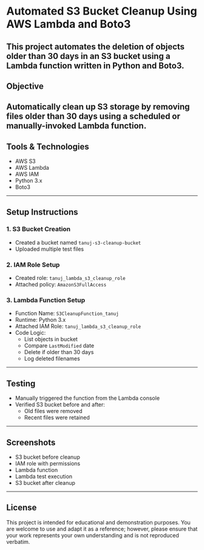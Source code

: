 # Automated S3 Bucket Cleanup Using AWS Lambda and Boto3
This project automates the deletion of objects older than 30 days in an S3 bucket using a Lambda function written in Python and Boto3.
---

## Objective
Automatically clean up S3 storage by removing files older than 30 days using a scheduled or manually-invoked Lambda function.
---

## Tools & Technologies
- AWS S3
- AWS Lambda
- AWS IAM
- Python 3.x
- Boto3
---

## Setup Instructions
### 1. S3 Bucket Creation
- Created a bucket named `tanuj-s3-cleanup-bucket`
- Uploaded multiple test files

### 2. IAM Role Setup
- Created role: `tanuj_lambda_s3_cleanup_role`
- Attached policy: `AmazonS3FullAccess`

### 3. Lambda Function Setup
- Function Name: `S3CleanupFunction_tanuj`
- Runtime: Python 3.x
- Attached IAM Role: `tanuj_lambda_s3_cleanup_role`
- Code Logic:
  - List objects in bucket
  - Compare `LastModified` date
  - Delete if older than 30 days
  - Log deleted filenames
---

## Testing
- Manually triggered the function from the Lambda console
- Verified S3 bucket before and after:
  - Old files were removed
  - Recent files were retained
---

## Screenshots
- S3 bucket before cleanup<br>
- IAM role with permissions<br>
- Lambda function<br>
- Lambda test execution<br>
- S3 bucket after cleanup<br>
---

## License
This project is intended for educational and demonstration purposes. You are welcome to use and adapt it as a reference; however, please ensure that your work represents your own understanding and is not reproduced verbatim.
